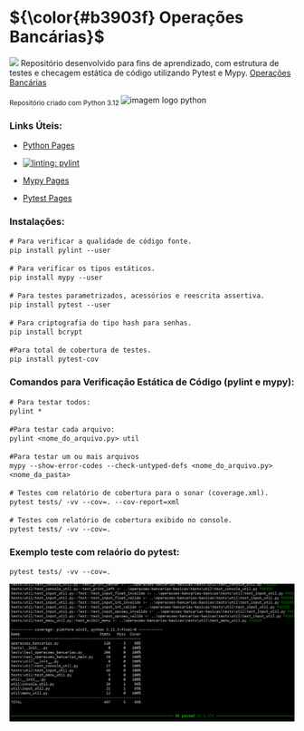 # ${\color{#b3903f} Operações Bancárias}$  
<img src="https://cdn-icons-png.flaticon.com/512/1052/1052854.png" width='40'/>  Repositório desenvolvido para fins de aprendizado, com estrutura de testes e checagem estática de código utilizando Pytest e Mypy.
 [Operações Bancárias](https://github.com/AleDevir/operacoes_bancarias_basicas)


<sub>Repositório criado com Python 3.12 </sub><img src="https://docs.python.org/pt-br/3/_static/py.svg" alt="imagem logo python" width="20"/> 

### Links Úteis:
+ [Python Pages](https://www.python.org/downloads/)
  
+ [![linting: pylint](https://img.shields.io/badge/linting-pylint-yellowgreen)](https://github.com/pylint-dev/pylint)
+ [Mypy Pages](https://mypy.readthedocs.io/en/stable/getting_started.html) 
+ [Pytest Pages](https://pypi.org/project/pytest/) 



 ### Instalações:
```
# Para verificar a qualidade de código fonte.
pip install pylint --user

# Para verificar os tipos estáticos. 
pip install mypy --user

# Para testes parametrizados, acessórios e reescrita assertiva.
pip install pytest --user

# Para criptografia do tipo hash para senhas.
pip install bcrypt

#Para total de cobertura de testes.
pip install pytest-cov

```

### Comandos para Verificação Estática de Código (pylint e mypy):
```
# Para testar todos:
pylint *

#Para testar cada arquivo:
pylint <nome_do_arquivo.py> util

#Para testar um ou mais arquivos
mypy --show-error-codes --check-untyped-defs <nome_do_arquivo.py>  <nome_da_pasta>

# Testes com relatório de cobertura para o sonar (coverage.xml).
pytest tests/ -vv --cov=. --cov-report=xml

# Testes com relatório de cobertura exibido no console.
pytest tests/ -vv --cov=.

```

### Exemplo teste com relaório do pytest:
```
pytest tests/ -vv --cov=.
```
![Relatório dos testes>](https://github.com/AleDevir/operacoes_bancarias_basicas/blob/main/img/resultado_do_relatorio_cobertura_de_teste.png)
